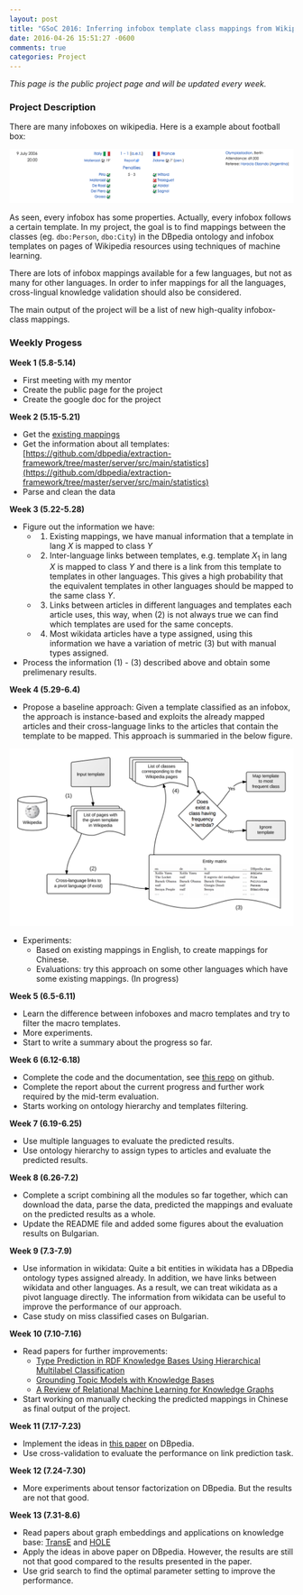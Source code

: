 ```yaml
---
layout: post
title: "GSoC 2016: Inferring infobox template class mappings from Wikipedia and WikiData"
date: 2016-04-26 15:51:27 -0600
comments: true
categories: Project 
---
```


*This page is the public project page and will be updated every week.*

### Project Description

There are many infoboxes on wikipedia. Here is a example about football box:

![Alt text](/images/GSoC1.png)

As seen, every infobox has some properties. Actually, every infobox follows a certain template. In my project, the goal is to find mappings between the classes (eg. ```dbo:Person```, ```dbo:City```) in the DBpedia ontology and infobox templates on pages of Wikipedia resources using techniques of machine learning.

There are lots of infobox mappings available for a few languages, but not as many for other languages. In order to infer mappings for all the languages, cross-lingual knowledge validation should also be considered. 

The main output of the project will be a list of new high-quality infobox-class mappings.

<!--more-->

### Weekly Progess

**Week 1 (5.8-5.14)** 

- First meeting with my mentor
- Create the public page for the project
- Create the google doc for the project

**Week 2 (5.15-5.21)**

- Get the [existing mappings](http://mappings.dbpedia.org/server/mappings/en/pages/rdf/all)
- Get the information about all templates: [https://github.com/dbpedia/extraction-framework/tree/master/server/src/main/statistics](https://github.com/dbpedia/extraction-framework/tree/master/server/src/main/statistics)
- Parse and clean the data

**Week 3 (5.22-5.28)**

- Figure out the information we have:
    - 1) Existing mappings, we have manual information that a template in lang $X$ is mapped to class $Y$
	- 2) Inter-language links between templates, e.g. template $X_1$ in lang $X$ is mapped to class $Y$ and there is a link from this template to templates in other languages. This gives a high probability that the equivalent templates in other languages should be mapped to the same class $Y$.
	- 3) Links between articles in different languages and templates each article uses, this way, when (2) is not always true we can find which templates are used for the same concepts. 
	- 4) Most wikidata articles have a type assigned, using this information we have a variation of  metric (3) but with manual types assigned.
- Process the information (1) - (3) described above and obtain some prelimenary results.

**Week 4 (5.29-6.4)**

- Propose a baseline approach: Given a template classified as an infobox, the approach is instance-based and exploits the already mapped articles and their cross-language links to the articles that contain the template to be mapped. This approach is summaried in the below figure.

![Alt text](/images/GSoC2.png)

- Experiments:
    - Based on existing mappings in English, to create mappings for Chinese.
	- Evaluations: try this approach on some other languages which have some existing mappings. (In progress)

**Week 5 (6.5-6.11)**

- Learn the difference between infoboxes and macro templates and try to filter the macro templates.
- More experiments.
- Start to write a summary about the progress so far.

**Week 6 (6.12-6.18)**

- Complete the code and the documentation, see [this repo](https://github.com/dbpedia/mappings-autogeneration) on github.
- Complete the report about the current progress and further work required by the mid-term evaluation.
- Starts working on ontology hierarchy and templates filtering.

**Week 7 (6.19-6.25)**

- Use multiple languages to evaluate the predicted results.
- Use ontology hierarchy to assign types to articles and evaluate the predicted results.

**Week 8 (6.26-7.2)**

- Complete a script combining all the modules so far together, which can download the data, parse the data, predicted the mappings and evaluate on the predicted results as a whole.
- Update the README file and added some figures about the evaluation results on Bulgarian.

**Week 9 (7.3-7.9)**

- Use information in wikidata: Quite a bit entities in wikidata has a DBpedia ontology types assigned already. In addition, we have links between wikidata and other languages. As a result, we can treat wikidata as a pivot language directly. The information from wikidata can be useful to improve the performance of our approach.
- Case study on miss classified cases on Bulgarian.

**Week 10 (7.10-7.16)**

- Read papers for further improvements:
    - [Type Prediction in RDF Knowledge Bases Using Hierarchical Multilabel Classification](http://ub-madoc.bib.uni-mannheim.de/40970/1/a14-melo.pdf)
	- [Grounding Topic Models with Knowledge Bases](http://www.ijcai.org/Proceedings/16/Papers/226.pdf)
	- [A Review of Relational Machine Learning for Knowledge Graphs](https://arxiv.org/abs/1503.00759)
- Start working on manually checking the predicted mappings in Chinese as final output of the project. 

**Week 11 (7.17-7.23)**

- Implement the ideas in [this paper](http://www.dbs.ifi.lmu.de/~tresp/papers/p271.pdf) on DBpedia. 
- Use cross-validation to evaluate the performance on link prediction task.

**Week 12 (7.24-7.30)**

- More experiments about tensor factorization on DBpedia. But the results are not that good.

**Week 13 (7.31-8.6)**

- Read papers about graph embeddings and applications on knowledge base: [TransE](http://papers.nips.cc/paper/5071-translating-embeddings-for-modeling-multi-relational-data.pdf) and [HOLE](http://arxiv.org/pdf/1510.04935.pdf)
- Apply the ideas in above paper on DBpedia. However, the results are still not that good compared to the results presented in the paper.
- Use grid search to find the optimal parameter setting to improve the performance.
